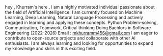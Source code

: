hey , Khurram's here .
I am a highly motivated individual passionate about the field of Artificial Intelligence. I am currently focused on Machine Learning, Deep Learning, Natural Language Processing and actively engaged in learning and applying these concepts.
Python 
Problem-solving, Communication, Teamwork, Critical thinking
Doing Bachlors in Software Engineering (2022-2026)
Email : mkhurramm456@gmail.com
I am eager to contribute to open-source projects and collaborate with other AI enthusiasts. I am always learning and looking for opportunities to expand my knowledge and skills in this exciting field.
